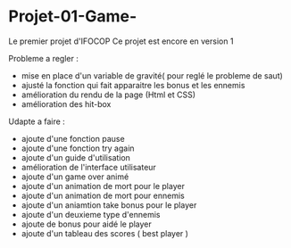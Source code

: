 # Projet-01-Game-
Le premier projet d'IFOCOP
Ce projet est encore en version 1

Probleme a regler :

 - mise en place d'un variable de gravité( pour reglé le probleme de saut)
 - ajusté la fonction qui fait apparaitre les bonus et les ennemis
 - amélioration du rendu de la page (Html et CSS)
 - amélioration des hit-box
 
Udapte a faire :

 - ajoute d'une fonction pause
 - ajoute d'une fonction try again
 - ajoute d'un guide d'utilisation
 - amélioration de l'interface utilisateur
 - ajoute d'un game over animé
 - ajoute d'un animation de mort pour le player
 - ajoute d'un animation de mort pour ennemis
 - ajoute d'un aniamtion take bonus pour le player
 - ajoute d'un deuxieme type d'ennemis
 - ajoute de bonus pour aidé le player
 - ajoute d'un tableau des scores ( best player ) 
